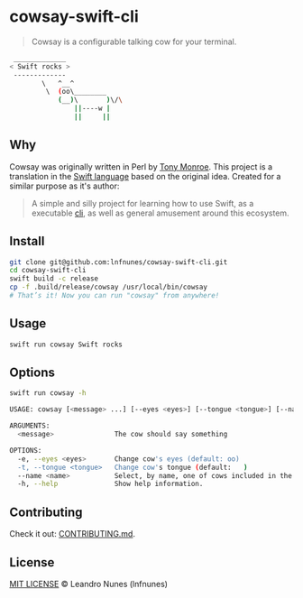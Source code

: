 # cowsay-swift-cli

> Cowsay is a configurable talking cow for your terminal.

```sh
 _____________
< Swift rocks >
 -------------
        \   ^__^
         \  (oo\________
            (__)\       )\/\
                ||----w |
                ||     ||
```

## Why
Cowsay was originally written in Perl by [Tony Monroe](https://github.com/tnalpgge/rank-amateur-cowsay). This project is a translation in the [Swift language](https://swift.org/) based on the original idea.
Created for a similar purpose as it's author:
> A simple and silly project for learning how to use Swift, as a executable [cli](https://en.wikipedia.org/wiki/Command-line_interface), as well as general amusement around this ecosystem.

## Install
```sh
git clone git@github.com:lnfnunes/cowsay-swift-cli.git
cd cowsay-swift-cli
swift build -c release
cp -f .build/release/cowsay /usr/local/bin/cowsay
# That’s it! Now you can run "cowsay" from anywhere!
```

## Usage
```sh
swift run cowsay Swift rocks
```

## Options
```sh
swift run cowsay -h

USAGE: cowsay [<message> ...] [--eyes <eyes>] [--tongue <tongue>] [--name <name>]

ARGUMENTS:
  <message>               The cow should say something

OPTIONS:
  -e, --eyes <eyes>       Change cow's eyes (default: oo)
  -t, --tongue <tongue>   Change cow's tongue (default:   )
  --name <name>           Select, by name, one of cows included in the package (default: example)
  -h, --help              Show help information.
```

## Contributing
Check it out: [CONTRIBUTING.md](./CONTRIBUTING.md).

## License
[MIT LICENSE](./LICENSE) © Leandro Nunes (lnfnunes)
